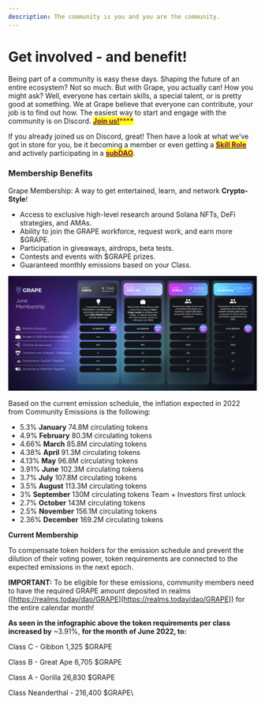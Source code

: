 ```yaml
---
description: The community is you and you are the community.
---
```


# Get involved - and benefit!

Being part of a community is easy these days. Shaping the future of an entire ecosystem? Not so much. But with Grape, you actually can! How you might ask? Well, everyone has certain skills, a special talent, or is pretty good at something. We at Grape believe that everyone can contribute, your job is to find out how. The easiest way to start and engage with the community is on Discord. [<mark style="color:purple;">**Join us!**</mark>](https://discord.gg/greatape)<mark style="color:purple;">****</mark>

If you already joined us on Discord, great! Then have a look at what we’ve got in store for you, be it becoming a member or even getting a [<mark style="color:purple;">**Skill Role**</mark>](skill-roles.md) and actively participating in a [<mark style="color:purple;">**subDAO**</mark>](../../grape-subdaos/sub-daos.md).

### Membership Benefits

Grape Membership: A way to get entertained, learn, and network **Crypto-Style**!

* Access to exclusive high-level research around Solana NFTs, DeFi strategies, and AMAs.
* Ability to join the GRAPE workforce, request work, and earn more $GRAPE.
* Participation in giveaways, airdrops, beta tests.
* Contests and events with $GRAPE prizes.
* Guaranteed monthly emissions based on your Class.

![These numbers reflect the necessary amount of $GRAPE to keep your membership next month since the first payout happens only after a full month of membership.](<../../.gitbook/assets/image (3).png>)

Based on the current emission schedule, the inflation expected in 2022 from Community Emissions is the following:

* 5.3% **January** 74.8M circulating tokens
* 4.9% **February** 80.3M circulating tokens
* 4.66% **March** 85.8M circulating tokens
* 4.38% **April** 91.3M circulating tokens
* 4.13% **May** 96.8M circulating tokens
* 3.91% **June** 102.3M circulating tokens
* 3.7% **July** 107.8M circulating tokens
* 3.5% **August** 113.3M circulating tokens
* 3% **September** 130M circulating tokens Team + Investors first unlock
* 2.7% **October** 143M circulating tokens
* 2.5% **November** 156.1M circulating tokens
* 2.36% **December** 169.2M circulating tokens

**Current Membership**

To compensate token holders for the emission schedule and prevent the dilution of their voting power, token requirements are connected to the expected emissions in the next epoch.&#x20;

**IMPORTANT:** To be eligible for these emissions, community members need to have the required GRAPE amount deposited in realms ([https://realms.today/dao/GRAPE](https://realms.today/dao/GRAPE)) for the entire calendar month!

**As seen in the infographic above the token requirements per class increased by** \~3.91%, **for the month of June 2022, to:** &#x20;

Class C - Gibbon 1,325 $GRAPE

Class B - Great Ape 6,705 $GRAPE

Class A - Gorilla 26,830 $GRAPE

Class Neanderthal - 216,400 $GRAPE\





